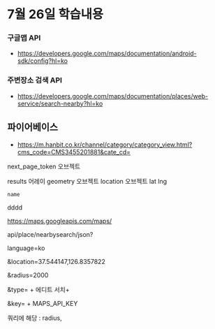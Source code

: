 # 7월 26일 학습내용
### 구글맵 API
- https://developers.google.com/maps/documentation/android-sdk/config?hl=ko

### 주변장소 검색 API
- https://developers.google.com/maps/documentation/places/web-service/search-nearby?hl=ko


## 파이어베이스
- https://m.hanbit.co.kr/channel/category/category_view.html?cms_code=CMS3455201881&cate_cd=


next_page_token 오브젝트

results 어레이
	geometry 오브젝트
		location 오브젝트
			lat
			lng


	name
dddd


https://maps.googleapis.com/maps/

api/place/nearbysearch/json?

language=ko

&location=37.544147,126.8357822

&radius=2000

&type= + 에디트 서치+

&key= + MAPS_API_KEY

쿼리에 해당 : radius, 